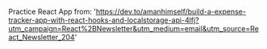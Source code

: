 Practice React App from: 'https://dev.to/amanhimself/build-a-expense-tracker-app-with-react-hooks-and-localstorage-api-4lfj?utm_campaign=React%2BNewsletter&utm_medium=email&utm_source=React_Newsletter_204'

